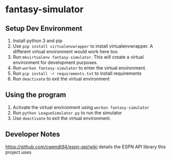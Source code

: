 # fantasy-simulator

## Setup Dev Environment

1. Install python 3 and pip
2. Use `pip install virtualenvwrapper` to install virtualenvwrapper. A different virtual environment would work here too.
3. Run `mkvirtualenv fantasy-simulator`. This will create a virtual environment for development purposes.
4. Run `workon fantasy-simulator` to enter the virtual environment.
5. Run `pip install -r requirements.txt` to install requirements
6. Run `deactivate` to exit the virtual environment

## Using the program

1. Activate the virtual environment using `workon fantasy-simulator`
2. Run `python LeagueSimulator.py` to run the simulator
3. Use `deactivate` to exit the virtual environment.

## Developer Notes

<https://github.com/cwendt94/espn-api/wiki> details the ESPN API library this project uses
